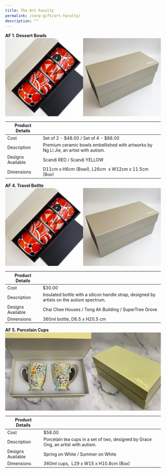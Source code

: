 ```yaml
---
title: The Art Faculty
permalink: /corp-gift/art-faculty/
description: ""
---
```

**AF 1. Dessert Bowls**
![](/images/Corporate%20Gift%20Catalogue/af1_dessert%20bowls.jpg)

| Product Details |  |
| -------- | -------- |
|Cost     | Set of 2 - $48.00  / Set of 4 - $88.00|
|Description    | Premium ceramic bowls embellished with artworks by Ng Li Jie, an artist with autism. |
|Designs Available   | Scandi RED / Scandi YELLOW |
|Dimensions     | D11cm x H6cm (Bowl), L26cm  x W12cm x 11.5cm (Box)     |

**AF 4. Travel Botlte**
![](/images/Corporate%20Gift%20Catalogue/af1_dessert%20bowls.jpg)

| Product Details |  |
| -------- | -------- |
|Cost     | $30.00|
|Description    | Insulated bottle with a silicon handle strap, designed by artists on the autism spectrum. |
|Designs Available   | Chai Chee Houses / Tong Ah Building / SuperTree Grove |
|Dimensions     | 360ml bottle, D6.5 x H20.5 cm  |

**AF 5. Porcelain Cups**
![](/images/Corporate%20Gift%20Catalogue/af5_procelain%20cups.jpg)

| Product Details |  |
| -------- | -------- |
|Cost     | $58.00    |
|Description    | Porcelain tea cups in a set of two, designed by Grace Ong, an artist with autism.  |
|Designs Available   | Spring on White / Summer on White |
|Dimensions     | 360ml cups,  L29 x W15 x H10.8cm (Box)⁣     |